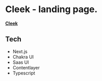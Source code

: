 # Cleek - landing page.

**[Cleek](https://cleek.id/)**

## Tech

- Next.js
- Chakra UI
- Saas UI
- Contentlayer
- Typescript